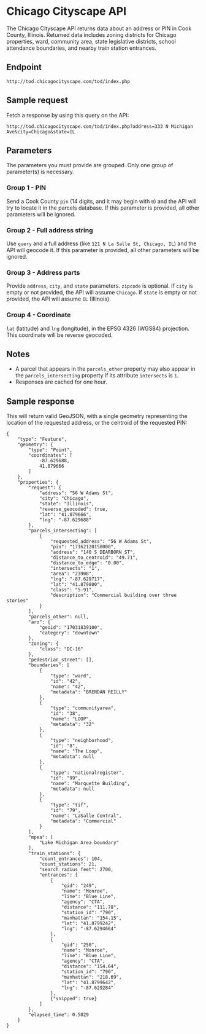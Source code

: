 # Chicago Cityscape API

The Chicago Cityscape API returns data about an address or PIN in Cook County, Illinois. Returned data includes zoning districts for Chicago properties, ward, community area, state legislative districts, school attendance boundaries, and nearby train station entrances. 

## Endpoint

````
http://tod.chicagocityscape.com/tod/index.php
````

## Sample request

Fetch a response by using this query on the API:
````
http://tod.chicagocityscape.com/tod/index.php?address=333 N Michigan Ave&city=Chicago&state=IL
````

## Parameters

The parameters you must provide are grouped. Only one group of parameter(s) is necessary. 

### Group 1 - PIN
Send a Cook County `pin` (14 digits, and it may begin with `0`) and the API will try to locate it in the parcels database. If this parameter is provided, all other parameters will be ignored. 

### Group 2 - Full address string
Use `query` and a full address (like `121 N La Salle St, Chicago, IL`) and the API will geocode it. If this parameter is provided, all other parameters will be ignored.

### Group 3 - Address parts 
Provide `address`, `city`, and `state` parameters. `zipcode` is optional. If `city` is empty or not provided, the API will assume `Chicago`. If `state` is empty or not provided, the API will assume `IL` (Illinois). 

### Group 4 - Coordinate
`lat` (latitude) and `lng` (longitude), in the EPSG 4326 (WGS84) projection. This coordinate will be reverse geocoded. 

## Notes

* A parcel that appears in the ````parcels_other```` property may also appear in the ````parcels_intersecting```` property if its attribute ````intersects```` is ````1````.
* Responses are cached for one hour.

## Sample response
This will return valid GeoJSON, with a single geometry representing the location of the requested address, or the centroid of the requested PIN:

````
{
    "type": "Feature",
    "geometry": {
        "type": "Point",
        "coordinates": [
            -87.629688,
            41.879666
        ]
    },
    "properties": {
        "request": {
            "address": "56 W Adams St",
            "city": "Chicago",
            "state": "Illinois",
            "reverse_geocoded": true,
            "lat": "41.879666",
            "lng": "-87.629688"
        },
        "parcels_intersecting": [
            {
                "requested_address": "56 W Adams St",
                "pin": "17162120150000",
                "address": "140 S DEARBORN ST",
                "distance_to_centroid": "49.71",
                "distance_to_edge": "0.00",
                "intersects": "1",
                "area": "23908",
                "lng": "-87.629717",
                "lat": "41.879800",
                "class": "5-91",
                "description": "Commercial building over three stories"
            }
        ],
        "parcels_other": null,
        "aro": {
            "geoid": "17031839100",
            "category": "downtown"
        },
        "zoning": {
            "class": "DC-16"
        },
        "pedestrian_street": [],
        "boundaries": [
            {
                "type": "ward",
                "id": "42",
                "name": "42",
                "metadata": "BRENDAN REILLY"
            },
            {
                "type": "communityarea",
                "id": "38",
                "name": "LOOP",
                "metadata": "32"
            },
            {
                "type": "neighborhood",
                "id": "8",
                "name": "The Loop",
                "metadata": null
            },
            {
                "type": "nationalregister",
                "id": "99",
                "name": "Marquette Building",
                "metadata": null
            },
            {
                "type": "tif",
                "id": "79",
                "name": "LaSalle Central",
                "metadata": "Commercial"
            }
        ],
        "mpea": [
            "Lake Michigan Area boundary"
        ],
        "train_stations": {
            "count_entrances": 104,
            "count_stations": 21,
            "search_radius_feet": 2700,
            "entrances": [
                {
                    "gid": "249",
                    "name": "Monroe",
                    "line": "Blue Line",
                    "agency": "CTA",
                    "distance": "111.78",
                    "station_id": "790",
                    "manhattan": "154.15",
                    "lat": "41.8799242",
                    "lng": "-87.6294664"
                },
                {
                    "gid": "250",
                    "name": "Monroe",
                    "line": "Blue Line",
                    "agency": "CTA",
                    "distance": "154.64",
                    "station_id": "790",
                    "manhattan": "218.69",
                    "lat": "41.8799642",
                    "lng": "-87.629284"
                },
                {"snipped": true}
            ]
        },
        "elapsed_time": 0.5829
    }
}
````
